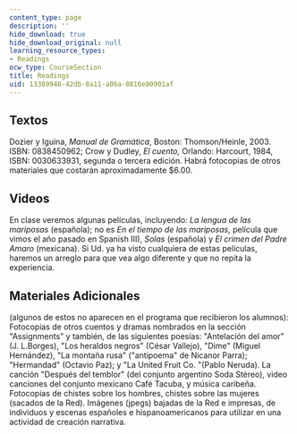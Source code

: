 ```yaml
---
content_type: page
description: ''
hide_download: true
hide_download_original: null
learning_resource_types:
- Readings
ocw_type: CourseSection
title: Readings
uid: 13389946-42db-8a11-a06a-8816e80901af
---
```


Textos
------

Dozier y Iguina, _Manual de Gramática_, Boston: Thomson/Heinle, 2003. ISBN: 0838450962; Crow y Dudley, _El cuento,_ Orlando: Harcourt, 1984, ISBN: 0030633931, segunda o tercera edición. Habrá fotocopias de otros materiales que costarán aproximadamente $6.00.

Videos
------

En clase veremos algunas películas, incluyendo: _La lengua de las mariposas_ (española); no es _En el tiempo de las mariposas,_ película que vimos el año pasado en Spanish III), _Solas_ (española) y _El crimen del Padre Amaro_ (mexicana). Si Ud. ya ha visto cualquiera de estas películas, haremos un arreglo para que vea algo diferente y que no repita la experiencia.

Materiales Adicionales
----------------------

(algunos de estos no aparecen en el programa que recibieron los alumnos): Fotocopias de otros cuentos y dramas nombrados en la sección "Assignments" y también, de las siguientes poesías: "Antelación del amor" (J. L.Borges), "Los heraldos negros" (César Vallejo), "Dime" (Miguel Hernández), "La montaña rusa" ("antipoema" de Nicanor Parra); "Hermandad" (Octavio Paz); y "La United Fruit Co. "(Pablo Neruda). La canción "Después del temblor" (del conjunto argentino Soda Stéreo), video canciones del conjunto mexicano Café Tacuba, y música caribeña. Fotocopias de chistes sobre los hombres, chistes sobre las mujeres (sacados de la Red). Imágenes (jpegs) bajadas de la Red e impresas, de individuos y escenas españoles e hispanoamericanos para utilizar en una actividad de creación narrativa.